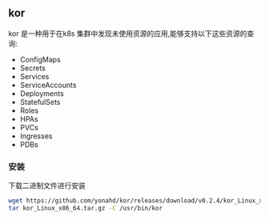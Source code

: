 ## kor

[github 地址]: https://github.com/yonahd/kor

kor 是一种用于在k8s 集群中发现未使用资源的应用,能够支持以下这些资源的查询:

- ConfigMaps
- Secrets
- Services
- ServiceAccounts
- Deployments
- StatefulSets
- Roles
- HPAs
- PVCs
- Ingresses
- PDBs

### 安装

下载二进制文件进行安装

```bash
wget https://github.com/yonahd/kor/releases/download/v0.2.4/kor_Linux_x86_64.tar.gz
tar kor_Linux_x86_64.tar.gz -C /usr/bin/kor
```

